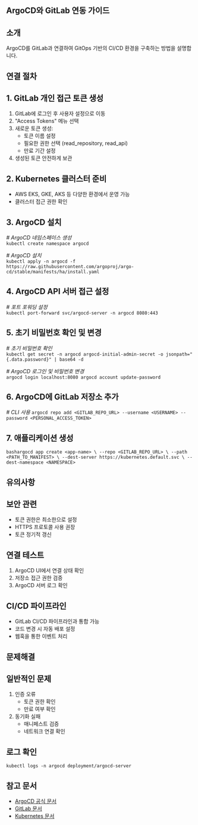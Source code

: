 ## ArgoCD와 GitLab 연동 가이드

## **소개**

ArgoCD를 GitLab과 연결하여 GitOps 기반의 CI/CD 환경을 구축하는 방법을 설명합니다.

## **연결 절차**

## **1. GitLab 개인 접근 토큰 생성**

1. GitLab에 로그인 후 사용자 설정으로 이동
2. "Access Tokens" 메뉴 선택
3. 새로운 토큰 생성:
    - 토큰 이름 설정
    - 필요한 권한 선택 (read_repository, read_api)
    - 만료 기간 설정
4. 생성된 토큰 안전하게 보관

## **2. Kubernetes 클러스터 준비**

- AWS EKS, GKE, AKS 등 다양한 환경에서 운영 가능
- 클러스터 접근 권한 확인

## **3. ArgoCD 설치**  

*# ArgoCD 네임스페이스 생성*  
`kubectl create namespace argocd`

*# ArgoCD 설치*   
`kubectl apply -n argocd -f https://raw.githubusercontent.com/argoproj/argo-cd/stable/manifests/ha/install.yaml`

## **4. ArgoCD API 서버 접근 설정**

*# 포트 포워딩 설정*  
`kubectl port-forward svc/argocd-server -n argocd 8080:443`  

## **5. 초기 비밀번호 확인 및 변경**

*# 초기 비밀번호 확인*  
`kubectl get secret -n argocd argocd-initial-admin-secret -o jsonpath="{.data.password}" | base64 -d `  

*# ArgoCD 로그인 및 비밀번호 변경*  
`argocd login localhost:8080
argocd account update-password`

## **6. ArgoCD에 GitLab 저장소 추가**

*# CLI 사용*
`argocd repo add <GITLAB_REPO_URL> --username <USERNAME> --password <PERSONAL_ACCESS_TOKEN>`

## **7. 애플리케이션 생성**

`bashargocd app create <app-name> \
  --repo <GITLAB_REPO_URL> \
  --path <PATH_TO_MANIFEST> \
  --dest-server https://kubernetes.default.svc \
  --dest-namespace <NAMESPACE>`

## **유의사항**

## **보안 관련**

- 토큰 권한은 최소한으로 설정
- HTTPS 프로토콜 사용 권장
- 토큰 정기적 갱신

## **연결 테스트**

1. ArgoCD UI에서 연결 상태 확인
2. 저장소 접근 권한 검증
3. ArgoCD 서버 로그 확인

## **CI/CD 파이프라인**

- GitLab CI/CD 파이프라인과 통합 가능
- 코드 변경 시 자동 배포 설정
- 웹훅을 통한 이벤트 처리

## **문제해결**

## **일반적인 문제**

1. 인증 오류
    - 토큰 권한 확인
    - 만료 여부 확인
2. 동기화 실패
    - 매니페스트 검증
    - 네트워크 연결 확인

## **로그 확인**

`kubectl logs -n argocd deployment/argocd-server`

## **참고 문서**

- [ArgoCD 공식 문서](https://argo-cd.readthedocs.io/)
- [GitLab 문서](https://docs.gitlab.com/)
- [Kubernetes 문서](https://kubernetes.io/docs/)


